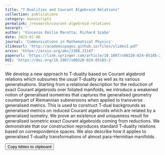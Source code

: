 ```yaml
---
title: "T-Dualities and Courant Algebroid Relations"
collection: publications
category: manuscripts
permalink: /research/courant-algebroid-relations
excerpt: ''
author: 'Vincenzo Emilio Marotta, Richard Szabo'
date: 2023-01-06
journal: 'Communications in Mathematical Physics'
slidesurl: 'http://academicpages.github.io/files/slides3.pdf'
arxiv: 'https://arxiv.org/abs/2308.15147'
paperurl: 'https://link.springer.com/article/10.1007/s00220-024-05185-2'
DOI: 'https://doi.org/10.1007/s00220-024-05185-2'
---
```


We develop a new approach to T-duality based on Courant algebroid relations which subsumes the usual T-duality as well as its various generalisations. Starting from a relational description for the reduction of exact Courant algebroids over foliated manifolds, we introduce a weakened notion of generalised isometries that captures the generalised geometry counterpart of Riemannian submersions when applied to transverse generalised metrics. This is used to construct T-dual backgrounds as generalised metrics on reduced Courant algebroids which are related by a generalised isometry. We prove an existence and uniqueness result for generalised isometric exact Courant algebroids coming from reductions. We demonstrate that our construction reproduces standard T-duality relations based on correspondence spaces. We also describe how it applies to generalised T-duality transformations of almost para-Hermitian manifolds. 

<!-- Copy bibtex citation -->
<button onclick="navigator.clipboard.writeText('@article{de2025t,
  title={T-Dualities and Courant Algebroid Relations},
  author={De Fraja, Thomas C and Marotta, Vincenzo Emilio and Szabo, Richard J},
  journal={Communications in Mathematical Physics},
  volume={406},
  number={1},
  pages={21},
  year={2025},
  publisher={Springer}
}
'); this.innerText='Copied!'; setTimeout(()=>this.innerText='Copy citation to clipboard',1500);">
  Copy bibtex to clipboard
</button>